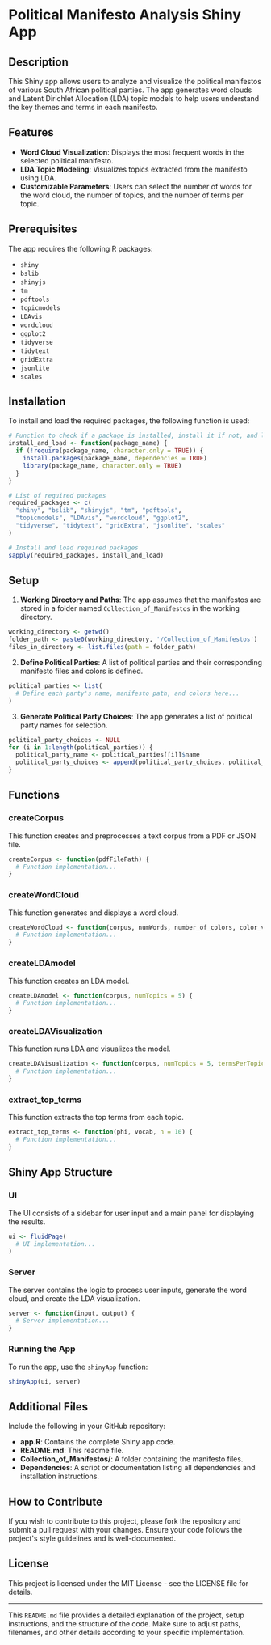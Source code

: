 # Political Manifesto Analysis Shiny App

## Description

This Shiny app allows users to analyze and visualize the political manifestos of various South African political parties. The app generates word clouds and Latent Dirichlet Allocation (LDA) topic models to help users understand the key themes and terms in each manifesto.

## Features

- **Word Cloud Visualization**: Displays the most frequent words in the selected political manifesto.
- **LDA Topic Modeling**: Visualizes topics extracted from the manifesto using LDA.
- **Customizable Parameters**: Users can select the number of words for the word cloud, the number of topics, and the number of terms per topic.

## Prerequisites

The app requires the following R packages:

- `shiny`
- `bslib`
- `shinyjs`
- `tm`
- `pdftools`
- `topicmodels`
- `LDAvis`
- `wordcloud`
- `ggplot2`
- `tidyverse`
- `tidytext`
- `gridExtra`
- `jsonlite`
- `scales`

## Installation

To install and load the required packages, the following function is used:

```r
# Function to check if a package is installed, install it if not, and load it
install_and_load <- function(package_name) {
  if (!require(package_name, character.only = TRUE)) {
    install.packages(package_name, dependencies = TRUE)
    library(package_name, character.only = TRUE)
  }
}

# List of required packages
required_packages <- c(
  "shiny", "bslib", "shinyjs", "tm", "pdftools", 
  "topicmodels", "LDAvis", "wordcloud", "ggplot2", 
  "tidyverse", "tidytext", "gridExtra", "jsonlite", "scales"
)

# Install and load required packages
sapply(required_packages, install_and_load)
```

## Setup

1. **Working Directory and Paths**: The app assumes that the manifestos are stored in a folder named `Collection_of_Manifestos` in the working directory.

```r
working_directory <- getwd()
folder_path <- paste0(working_directory, '/Collection_of_Manifestos')
files_in_directory <- list.files(path = folder_path)
```

2. **Define Political Parties**: A list of political parties and their corresponding manifesto files and colors is defined.

```r
political_parties <- list(
  # Define each party's name, manifesto path, and colors here...
)
```

3. **Generate Political Party Choices**: The app generates a list of political party names for selection.

```r
political_party_choices <- NULL
for (i in 1:length(political_parties)) {
  political_party_name <- political_parties[[i]]$name
  political_party_choices <- append(political_party_choices, political_party_name)
}
```

## Functions

### createCorpus

This function creates and preprocesses a text corpus from a PDF or JSON file.

```r
createCorpus <- function(pdfFilePath) {
  # Function implementation...
}
```

### createWordCloud

This function generates and displays a word cloud.

```r
createWordCloud <- function(corpus, numWords, number_of_colors, color_vector) {
  # Function implementation...
}
```

### createLDAmodel

This function creates an LDA model.

```r
createLDAmodel <- function(corpus, numTopics = 5) {
  # Function implementation...
}
```

### createLDAVisualization

This function runs LDA and visualizes the model.

```r
createLDAVisualization <- function(corpus, numTopics = 5, termsPerTopic = 10) {
  # Function implementation...
}
```

### extract_top_terms

This function extracts the top terms from each topic.

```r
extract_top_terms <- function(phi, vocab, n = 10) {
  # Function implementation...
}
```

## Shiny App Structure

### UI

The UI consists of a sidebar for user input and a main panel for displaying the results.

```r
ui <- fluidPage(
  # UI implementation...
)
```

### Server

The server contains the logic to process user inputs, generate the word cloud, and create the LDA visualization.

```r
server <- function(input, output) {
  # Server implementation...
}
```

### Running the App

To run the app, use the `shinyApp` function:

```r
shinyApp(ui, server)
```

## Additional Files

Include the following in your GitHub repository:

- **app.R**: Contains the complete Shiny app code.
- **README.md**: This readme file.
- **Collection_of_Manifestos/**: A folder containing the manifesto files.
- **Dependencies**: A script or documentation listing all dependencies and installation instructions.

## How to Contribute

If you wish to contribute to this project, please fork the repository and submit a pull request with your changes. Ensure your code follows the project's style guidelines and is well-documented.

## License

This project is licensed under the MIT License - see the LICENSE file for details.

---

This `README.md` file provides a detailed explanation of the project, setup instructions, and the structure of the code. Make sure to adjust paths, filenames, and other details according to your specific implementation.